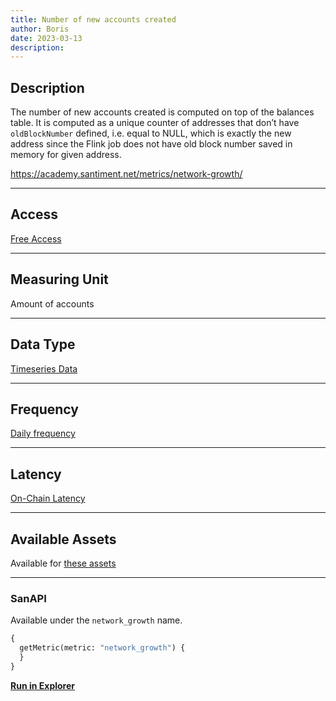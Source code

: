 ```yaml
---
title: Number of new accounts created
author: Boris
date: 2023-03-13
description:
---
```


## Description

The number of new accounts created is computed on top of the balances table. It is computed as a unique counter of addresses that don’t have `oldBlockNumber` defined, i.e. equal to  NULL, which is exactly the new address since the Flink job does not have old block number saved in memory for given address.

https://academy.santiment.net/metrics/network-growth/

---

## Access

[Free Access](/metrics/details/access#free-access)

---

## Measuring Unit

Amount of accounts

---

## Data Type

[Timeseries Data](/metrics/details/data-type#timeseries-data)

---

## Frequency

[Daily frequency](/metrics/details/frequency/#daily-frequency)

---

## Latency

[On-Chain Latency](/metrics/details/latency#on-chain-latency)

---

## Available Assets

Available for [these assets](https://api.santiment.net/graphiql?variables=&query=%7B%0A%20%20getMetric(metric%3A%20%22network_growth%22)%20%7B%0A%20%20%20%20metadata%20%7B%0A%20%20%20%20%20%20availableSlugs%0A%20%20%20%20%7D%0A%20%20%7D%0A%7D%0A)

---

### SanAPI

Available under the `network_growth` name.

```graphql
{
  getMetric(metric: "network_growth") {
  }
}
```

[**Run in Explorer**]()
